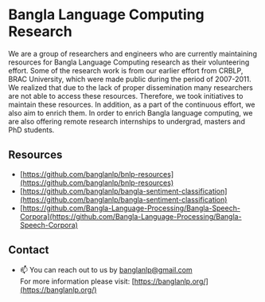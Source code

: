 # Bangla Language Computing Research

We are a group of researchers and engineers who are currently maintaining resources for Bangla Language Computing research as their volunteering effort. Some of the research work is from our earlier effort from CRBLP, BRAC University, which were made public during the period of 2007-2011. We realized that due to the lack of proper dissemination many researchers are not able to access these resources. Therefore, we took initiatives to maintain these resources. In addition, as a part of the continuous effort, we also aim to enrich them. In order to enrich Bangla language computing, we are also offering remote research internships to undergrad, masters and PhD students.  

## Resources
* [https://github.com/banglanlp/bnlp-resources](https://github.com/banglanlp/bnlp-resources)
* [https://github.com/banglanlp/bangla-sentiment-classification](https://github.com/banglanlp/bangla-sentiment-classification)
* [https://github.com/Bangla-Language-Processing/Bangla-Speech-Corpora](https://github.com/Bangla-Language-Processing/Bangla-Speech-Corpora)


## Contact
- 📫 You can reach out to us by banglanlp@gmail.com </br>
For more information please visit: [https://banglanlp.org/](https://banglanlp.org/)


